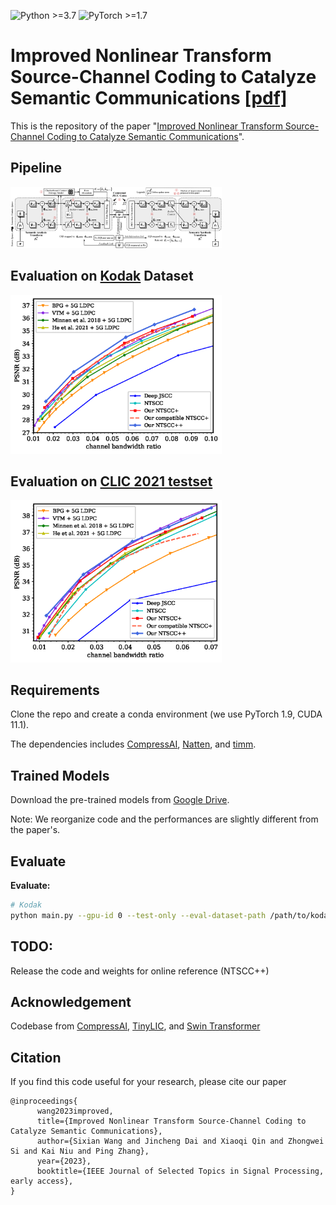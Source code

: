 ![Python >=3.7](https://img.shields.io/badge/Python->=3.7-yellow.svg)
![PyTorch >=1.7](https://img.shields.io/badge/PyTorch->=1.7-blue.svg)

# Improved Nonlinear Transform Source-Channel Coding to Catalyze Semantic Communications [[pdf]](https://arxiv.org/pdf/2303.14637)

This is the repository of the
paper "[Improved Nonlinear Transform Source-Channel Coding to Catalyze Semantic Communications](https://arxiv.org/abs/2303.14637)".

## Pipeline

<img src="figs/Fig_system_architecture_overall.png"  style="zoom: 33%;" />

## Evaluation on [Kodak](http://r0k.us/graphics/kodak/) Dataset

<img src="figs/Fig_rd_a-eps-converted-to.png"  style="zoom: 33%;" />

## Evaluation on [CLIC 2021 testset](http://clic.compression.cc/2021/)
<img src="figs/Fig_rd_c-eps-converted-to.png"  style="zoom: 33%;" />

## Requirements

Clone the repo and create a conda environment (we use PyTorch 1.9, CUDA 11.1).

The dependencies
includes [CompressAI](https://github.com/InterDigitalInc/CompressAI), [Natten](https://www.shi-labs.com/natten/),
and [timm](https://huggingface.co/docs/timm/installation).



## Trained Models

Download the pre-trained models
from [Google Drive](https://drive.google.com/drive/folders/1t3A_sBHCaf24L8pJZehdtmAHjEEGvPq1?usp=sharing).


Note: We reorganize code and the performances are slightly different from the paper's.

## Evaluate

**Evaluate:**

```bash
# Kodak
python main.py --gpu-id 0 --test-only --eval-dataset-path /path/to/kodak --eval-dataset-name kodak --pretrained /path/to/checkpoint
```

## TODO:
Release the code and weights for online reference (NTSCC++)

## Acknowledgement

Codebase
from [CompressAI](https://github.com/InterDigitalInc/CompressAI), [TinyLIC](https://github.com/lumingzzz/TinyLIC),
and [Swin Transformer](https://github.com/microsoft/Swin-Transformer)

## Citation

If you find this code useful for your research, please cite our paper

```
@inproceedings{
      wang2023improved,
      title={Improved Nonlinear Transform Source-Channel Coding to Catalyze Semantic Communications},
      author={Sixian Wang and Jincheng Dai and Xiaoqi Qin and Zhongwei Si and Kai Niu and Ping Zhang},
      year={2023},
      booktitle={IEEE Journal of Selected Topics in Signal Processing, early access},
}
```